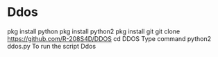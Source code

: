 # Ddos
pkg install python  pkg install python2  pkg install git  git clone https://github.com/R-208S4D/DDOS  cd DDOS  Type command python2 ddos.py To run the script Ddos
